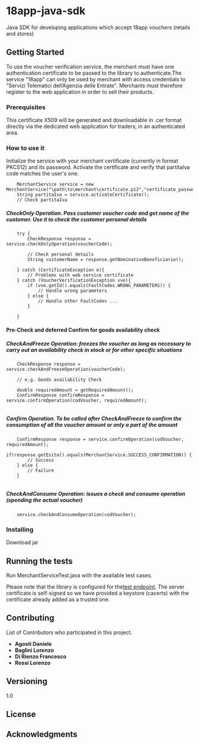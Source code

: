 # 18app-java-sdk
Java SDK for developing applications which accept 18app vouchers (retails and stores)

## Getting Started

To use the voucher verification service, the merchant must have one
authentication certificate to be passed to the library to authenticate.The service
"18app" can only be used by merchant with access credentials to "Servizi Telematici dell’Agenzia delle Entrate".
Merchants must therefore register to the web application in order to sell their products.

### Prerequisites

This certificate X509 will be generated and downloadable in .cer format directly via
the dedicated web application for traders, in an authenticated area.

### How to use it
Initialize the service with your merchant certificate (currently in format PKCS12) and its password.
Activate the certificate and verify that partitaIva code matches the user's one.
```
    MerchantService service = new MerchantService("\path\to\merchant\certificate.p12","certificate_password");
    String partitaIva = service.activateCertificate();
    // Check partitaIva
```

##### CheckOnly Operation. Pass customer voucher code and get name of the customer. Use it to check the customer personal details
```
    try {       
        CheckResponse response = service.checkOnlyOperation(voucherCode);
        
        // Check personal details
        String customerName = response.getNominativoBeneficiario();
        
    } catch (CertificateException e){
        // Problems with web service certificate
    } catch (VoucherVerificationException vve){
        if (vve.getId().equals(FaultCodes.WRONG_PARAMETERS)) {
            // Handle wrong parameters
        } else {
            // Handle other FaultCodes ...
        }
        
    }
```
#### Pre-Check and deferred Confirm for goods availability check
##### CheckAndFreeze Operation: freezes the voucher as long as necessary to carry out an availability check in stock or for other specific situations
```
    CheckResponse response = service.checkAndFreezeOperation(voucherCode);
    
    // e.g. Goods availability Check
    
    double requiredAmount = getRequiredAmount();
    ConfirmResponse confirmResponse = service.confirmOperation(codVoucher, requiredAmount);
   
```  
##### Confirm Operation. To be called after CheckAndFreeze to confirm the consumption of all the voucher amount or only a part of the amount

```
    ConfirmResponse response = service.confirmOperation(codVoucher, requiredAmount);
    if(response.getEsito().equals(MerchantService.SUCCESS_CONFIRMATION)) {
        // Success
    } else {
        // Failure
    }
    
```

##### CheckAndConsume Operation: issues a check and consume operation (spending the actual voucher)
```
    service.checkAndConsumeOperation(codVoucher);
``` 

### Installing

Download jar

## Running the tests

Run MerchantServiceTest.java with the available test cases.

Please note that the library is configured for the[test endpoint](https://wstest.18app.italia.it/VerificaVoucherWEB/VerificaVoucher).
The server certificate is self-signed so we have provided a keystore (cacerts) with the certificate already 
added as a trusted one.
## Contributing

List of Contributors who participated in this project.
* **Agosti Daniele**
* **Baglini Lorenzo**
* **Di Rienzo Francesco**
* **Rossi Lorenzo**

## Versioning

1.0

## License

## Acknowledgments


